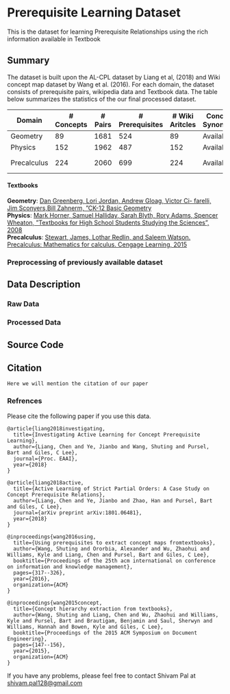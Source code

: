 # Prerequisite Learning Dataset
This is the dataset for learning Prerequisite Relationships using the rich information available in Textbook

## Summary
The dataset is built upon the AL-CPL dataset by Liang et al, (2018) and Wiki concept map dataset by Wang et al. (2016). For each domain, the dataset consists of prerequisite pairs, wikipedia data and Textbook data. The table below summarizes the statistics of the our final processed dataset.

Domain | # Concepts | # Pairs | # Prerequisites | # Wiki Aritcles | Concept Synonyms | Book Data
 ---   | --- | --- | --- | --- | --- | ---
 Geometry | 89 | 1681 | 524 | 89 | Available | Available
 Physics | 152 | 1962 | 487 | 152 | Available | Available
 Precalculus | 224 | 2060 | 699 | 224 | Available | Not Available 

#### Textbooks
**Geometry**: [Dan Greenberg, Lori Jordan, Andrew Gloag, Victor Ci- farelli, Jim Sconyers,Bill Zahnerm, ”CK-12 Basic Geometry](https://zirklelanguagearts.files.wordpress.com/2013/01/ck-12-geometry-concepts_b_v2_0je_s1.pdf)
<br>
**Physics**: [Mark Horner, Samuel Halliday, Sarah Blyth, Rory Adams, Spencer Wheaton, ”Textbooks for High School Students Studying the Sciences”, 2008](http://nongnu.askapache.com/fhsst/fhsstadmin126-incsub.pdf )
<br>
**Precalculus**: [Stewart, James, Lothar Redlin, and Saleem Watson. Precalculus: Mathematics for calculus. Cengage Learning, 2015](https://erhsnyc.enschool.org/ourpages/auto/2018/9/4/44663551/Precalculus%20Book.pdf)


### Preprocessing of previously available dataset


## Data Description

### Raw Data

### Processed Data

## Source Code

## Citation
```
Here we will mention the citation of our paper
```

### Refrences
Please cite the following paper if you use this data.
```
@article{liang2018investigating,
  title={Investigating Active Learning for Concept Prerequisite Learning},
  author={Liang, Chen and Ye, Jianbo and Wang, Shuting and Pursel, Bart and Giles, C Lee},
  journal={Proc. EAAI},
  year={2018}
}

@article{liang2018active,
  title={Active Learning of Strict Partial Orders: A Case Study on Concept Prerequisite Relations},
  author={Liang, Chen and Ye, Jianbo and Zhao, Han and Pursel, Bart and Giles, C Lee},
  journal={arXiv preprint arXiv:1801.06481},
  year={2018}
}

@inproceedings{wang2016using,
  title={Using prerequisites to extract concept maps fromtextbooks},
  author={Wang, Shuting and Ororbia, Alexander and Wu, Zhaohui and Williams, Kyle and Liang, Chen and Pursel, Bart and Giles, C Lee},
  booktitle={Proceedings of the 25th acm international on conference on information and knowledge management},
  pages={317--326},
  year={2016},
  organization={ACM}
}

@inproceedings{wang2015concept,
  title={Concept hierarchy extraction from textbooks},
  author={Wang, Shuting and Liang, Chen and Wu, Zhaohui and Williams, Kyle and Pursel, Bart and Brautigam, Benjamin and Saul, Sherwyn and Williams, Hannah and Bowen, Kyle and Giles, C Lee},
  booktitle={Proceedings of the 2015 ACM Symposium on Document Engineering},
  pages={147--156},
  year={2015},
  organization={ACM}
}
```
If you have any problems, please feel free to contact Shivam Pal at shivam.pal128@gmail.com